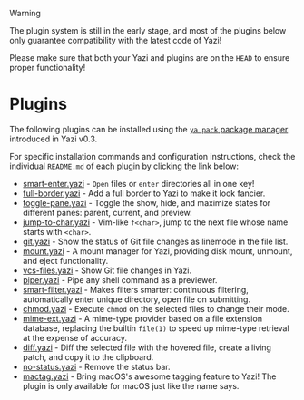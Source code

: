 > [!WARNING]
> The plugin system is still in the early stage, and most of the plugins below only guarantee compatibility with the latest code of Yazi!
>
> Please make sure that both your Yazi and plugins are on the `HEAD` to ensure proper functionality!

# Plugins

The following plugins can be installed using the [`ya pack` package manager](https://yazi-rs.github.io/docs/cli#package-manager) introduced in Yazi v0.3.

For specific installation commands and configuration instructions, check the individual `README.md` of each plugin by clicking the link below:

- [smart-enter.yazi](smart-enter.yazi) - `Open` files or `enter` directories all in one key!
- [full-border.yazi](full-border.yazi) - Add a full border to Yazi to make it look fancier.
- [toggle-pane.yazi](toggle-pane.yazi) - Toggle the show, hide, and maximize states for different panes: parent, current, and preview.
- [jump-to-char.yazi](jump-to-char.yazi) - Vim-like `f<char>`, jump to the next file whose name starts with `<char>`.
- [git.yazi](git.yazi) - Show the status of Git file changes as linemode in the file list.
- [mount.yazi](mount.yazi) - A mount manager for Yazi, providing disk mount, unmount, and eject functionality.
- [vcs-files.yazi](vcs-files.yazi) - Show Git file changes in Yazi.
- [piper.yazi](piper.yazi) - Pipe any shell command as a previewer.
- [smart-filter.yazi](smart-filter.yazi) - Makes filters smarter: continuous filtering, automatically enter unique directory, open file on submitting.
- [chmod.yazi](chmod.yazi) - Execute `chmod` on the selected files to change their mode.
- [mime-ext.yazi](mime-ext.yazi) - A mime-type provider based on a file extension database, replacing the builtin `file(1)` to speed up mime-type retrieval at the expense of accuracy.
- [diff.yazi](diff.yazi) - Diff the selected file with the hovered file, create a living patch, and copy it to the clipboard.
- [no-status.yazi](no-status.yazi) - Remove the status bar.
- [mactag.yazi](mactag.yazi) - Bring macOS's awesome tagging feature to Yazi! The plugin is only available for macOS just like the name says.

